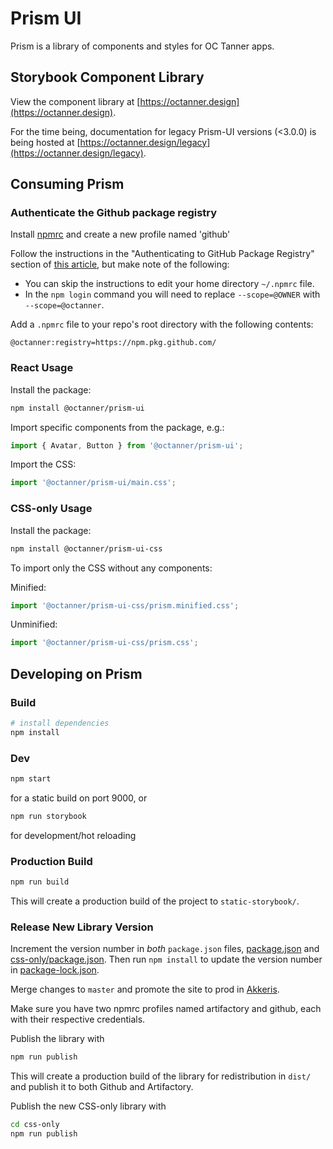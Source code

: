 # Prism UI

Prism is a library of components and styles for OC Tanner apps.

## Storybook Component Library

View the component library at [https://octanner.design](https://octanner.design).

For the time being, documentation for legacy Prism-UI versions (<3.0.0) is being hosted at [https://octanner.design/legacy](https://octanner.design/legacy).

## Consuming Prism

### Authenticate the Github package registry

Install [npmrc](https://www.npmjs.com/package/npmrc) and create a new profile named 'github'

Follow the instructions in the "Authenticating to GitHub Package Registry" section of [this article](https://help.github.com/en/articles/configuring-npm-for-use-with-github-package-registry#authenticating-to-github-package-registry), but make note of the following:

- You can skip the instructions to edit your home directory `~/.npmrc` file.
- In the `npm login` command you will need to replace `--scope=@OWNER` with `--scope=@octanner`.

Add a `.npmrc` file to your repo's root directory with the following contents:

```
@octanner:registry=https://npm.pkg.github.com/
```

### React Usage

Install the package:

```bash
npm install @octanner/prism-ui
```

Import specific components from the package, e.g.:

```js
import { Avatar, Button } from '@octanner/prism-ui';
```

Import the CSS:

```js
import '@octanner/prism-ui/main.css';
```

### CSS-only Usage

Install the package:

```bash
npm install @octanner/prism-ui-css
```

To import only the CSS without any components:

Minified:

```js
import '@octanner/prism-ui-css/prism.minified.css';
```

Unminified:

```js
import '@octanner/prism-ui-css/prism.css';
```

## Developing on Prism

### Build

```bash
# install dependencies
npm install
```

### Dev

```bash
npm start
```

for a static build on port 9000, or

```bash
npm run storybook
```

for development/hot reloading

### Production Build

```bash
npm run build
```

This will create a production build of the project to `static-storybook/`.

### Release New Library Version

Increment the version number in _both_ `package.json` files, [package.json](package.json) and [css-only/package.json](css-only/package.json). Then run `npm install` to update the version number in [package-lock.json](package-lock.json).

Merge changes to `master` and promote the site to prod in [Akkeris](https://akkeris.octanner.io/pipelines/13cf7599-59de-4149-b554-1afe079df688).

Make sure you have two npmrc profiles named artifactory and github, each with their respective credentials.

Publish the library with

```bash
npm run publish
```

This will create a production build of the library for redistribution in `dist/` and publish it to both Github and Artifactory.

Publish the new CSS-only library with

```bash
cd css-only
npm run publish
```
